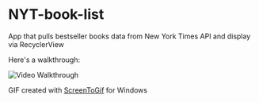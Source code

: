 # NYT-book-list
App that pulls bestseller books data from New York Times API and display via RecyclerView


Here's a walkthrough:

<img src='[https://github.com/xyzcv979/WishList/blob/main/demo.gif](https://github.com/xyzcv979/NYT-bestseller-book-app/blob/main/appDemo.gif)' title='Video Walkthrough' width='' alt='Video Walkthrough' />

GIF created with [ScreenToGif](https://www.screentogif.com/) for Windows  

